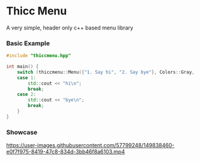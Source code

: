 # Thicc Menu
A very simple, header only c++ based menu library

### Basic Example
```cpp
#include "thiccmenu.hpp"

int main() {
	switch (thiccmenu::Menu({"1. Say hi", "2. Say bye"}, Colors::Gray, Colors::Darkgray)) {
	case 1:
		std::cout << "hi\n";
		break;
	case 2:
		std::cout << "bye\n";
		break;
	}
}
```

### Showcase

https://user-images.githubusercontent.com/57799248/149838460-e0f7f975-8419-47c8-834d-3bb46f8a6103.mp4

